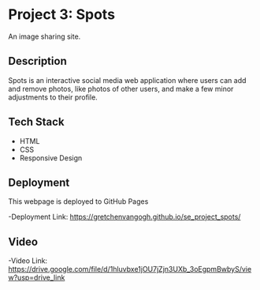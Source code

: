 # Project 3: Spots

An image sharing site.

## Description

Spots is an interactive social media web application where users can add and remove photos, like photos of other users, and make a few minor adjustments to their profile.

## Tech Stack

- HTML
- CSS
- Responsive Design

## Deployment

This webpage is deployed to GitHub Pages

-Deployment Link: https://gretchenvangogh.github.io/se_project_spots/

## Video

-Video Link: https://drive.google.com/file/d/1hluvbxe1jOU7jZjn3UXb_3oEgpmBwbyS/view?usp=drive_link
